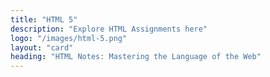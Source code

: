 ```yaml
---
title: "HTML 5"
description: "Explore HTML Assignments here"
logo: "/images/html-5.png"
layout: "card"
heading: "HTML Notes: Mastering the Language of the Web"
---
```

